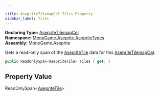 ```yaml
---

title: AsepriteTilemapCel.Tiles Property
sidebar_label: Tiles
---
```

**Declaring Type:** [AsepriteTilemapCel](../)  
**Namespace:** [MonoGame.Aseprite.AsepriteTypes](../../)  
**Assembly:** MonoGame.Aseprite

Gets a read\-only span of the [AsepriteTile](../../AsepriteTile/) data for this [AsepriteTilemapCel](../).

```csharp
public ReadOnlySpan<AsepriteTile> Tiles { get; }
```

## Property Value

ReadOnlySpan\<[AsepriteTile](../../AsepriteTile/)\>


